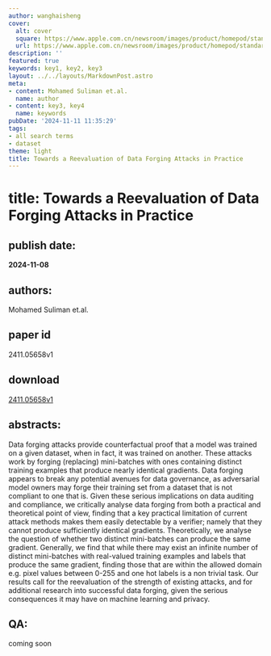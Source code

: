 ```yaml
---
author: wanghaisheng
cover:
  alt: cover
  square: https://www.apple.com.cn/newsroom/images/product/homepod/standard/Apple-HomePod-hero-230118_big.jpg.large_2x.jpg
  url: https://www.apple.com.cn/newsroom/images/product/homepod/standard/Apple-HomePod-hero-230118_big.jpg.large_2x.jpg
description: ''
featured: true
keywords: key1, key2, key3
layout: ../../layouts/MarkdownPost.astro
meta:
- content: Mohamed Suliman et.al.
  name: author
- content: key3, key4
  name: keywords
pubDate: '2024-11-11 11:35:29'
tags:
- all search terms
- dataset
theme: light
title: Towards a Reevaluation of Data Forging Attacks in Practice
---
```


# title: Towards a Reevaluation of Data Forging Attacks in Practice 
## publish date: 
**2024-11-08** 
## authors: 
  Mohamed Suliman et.al. 
## paper id
2411.05658v1
## download
[2411.05658v1](http://arxiv.org/abs/2411.05658v1)
## abstracts:
Data forging attacks provide counterfactual proof that a model was trained on a given dataset, when in fact, it was trained on another. These attacks work by forging (replacing) mini-batches with ones containing distinct training examples that produce nearly identical gradients. Data forging appears to break any potential avenues for data governance, as adversarial model owners may forge their training set from a dataset that is not compliant to one that is. Given these serious implications on data auditing and compliance, we critically analyse data forging from both a practical and theoretical point of view, finding that a key practical limitation of current attack methods makes them easily detectable by a verifier; namely that they cannot produce sufficiently identical gradients. Theoretically, we analyse the question of whether two distinct mini-batches can produce the same gradient. Generally, we find that while there may exist an infinite number of distinct mini-batches with real-valued training examples and labels that produce the same gradient, finding those that are within the allowed domain e.g. pixel values between 0-255 and one hot labels is a non trivial task. Our results call for the reevaluation of the strength of existing attacks, and for additional research into successful data forging, given the serious consequences it may have on machine learning and privacy.
## QA:
coming soon
